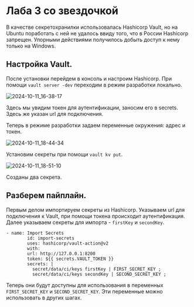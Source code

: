 # Лаба 3 со звездочкой

В качестве секретохранилки использовалась Hashicorp Vault, но на Ubuntu поработать с ней не удалось ввиду того, что в России Hashicorp запрещен. Упорными действиями получилось добыть доступ к нему только на Windows.

## Настройка Vault.

После установки перейдем в консоль и настроим Hashicorp. При помощи `vault server -dev` переходим в режим разработки локально.

![2024-10-11_16-38-17](https://github.com/user-attachments/assets/4ab664dd-a580-4a3c-9dda-62739d802605)

Здесь мы увидим токен для аутентификации, заносим его в secrets. Здесь же указан url для подключения.

Теперь в режиме разработки задаем переменные окружения: адрес и токен.

![2024-10-11_18-44-34](https://github.com/user-attachments/assets/48b4c52e-c8fe-4796-a848-fab5227813a6)

Установим секреты при помощи `vault kv put`.

![2024-10-11_18-51-10](https://github.com/user-attachments/assets/abf39c48-1af9-4d6d-81e5-e46a8e71cdfa)

Созданы два секрета.

## Разберем пайплайн.

Первым делом импортируем секреты из Hashicorp. Указываем url для подключения к Vault, при помощи токена происходит аутентификация. Далее указываем секреты для импорта - `firstKey` и `secondKey`.

```
- name: Import Secrets
        id: import-secrets
        uses: hashicorp/vault-action@v2
        with:
        url: http://127.0.0.1:8200
        token: ${{ secrets.VAULT_TOKEN }}
        secrets: |
          secret/data/ci/keys firstKey | FIRST_SECRET_KEY ;
          secret/data/ci/keys secondKey | SECOND_SECRET_KEY ;
```

Теперь они будут доступны для использования в переменных `FIRST_SECRET_KEY` и `SECOND_SECRET_KEY`. Эти переменные можно использовать в других шагах.
